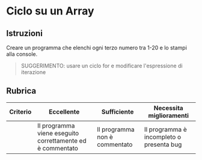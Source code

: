 # Ciclo su un Array

## Istruzioni

Creare un programma che elenchi ogni terzo numero tra 1-20 e lo stampi alla console.

> SUGGERIMENTO: usare un ciclo for e modificare l'espressione di iterazione

## Rubrica

| Criterio | Eccellente                                                | Sufficiente                   | Necessita miglioramenti                  |
| -------- | --------------------------------------------------------- | ----------------------------- | ---------------------------------------- |
|          | Il programma viene eseguito correttamente ed è commentato | Il programma non è commentato | Il programma è incompleto o presenta bug |
